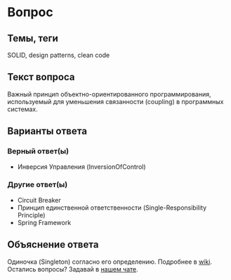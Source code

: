 # Вопрос

## Темы, теги

SOLID, design patterns, clean code

## Текст вопроса

Важный принцип объектно-ориентированного программирования, используемый для уменьшения связанности (coupling) в программных системах.

## Варианты ответа

### Верный ответ(ы)

* Инверсия Управления (InversionOfControl)

### Другие ответ(ы)

* Circuit Breaker
* Принцип единственной ответственности (Single-Responsibility Principle)
* Spring Framework

## Объяснение ответа

Одиночка (Singleton) согласно его определению. Подробнее в [wiki](https://technical-excellence.ru/wiki/InversionOfControl). Остались вопросы? Задавай в [нашем чате](https://t.me/technicalexcellenceru).
